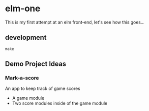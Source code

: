 # elm-one

This is my first attempt at an elm front-end, let's see how this goes...

## development

```shell
make
```

## Demo Project Ideas

### Mark-a-score

An app to keep track of game scores

- A game module
- Two score modules inside of the game module
